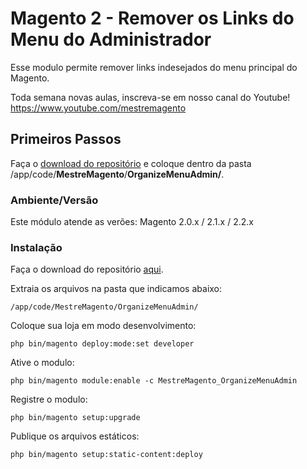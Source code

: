 # Magento 2 - Remover os Links do Menu do Administrador

Esse modulo permite remover links indesejados do menu principal do Magento.

Toda semana novas aulas, inscreva-se em nosso canal do Youtube!
<a href="https://www.youtube.com/mestremagento">https://www.youtube.com/mestremagento</a>

## Primeiros Passos

Faça o <a href="https://github.com/MestreMagento/magento2-remove-admin-menu-links/archive/master.zip">download do repositório</a> e coloque dentro da pasta /app/code/<b>MestreMagento</b>/<b>OrganizeMenuAdmin/</b>.

### Ambiente/Versão

Este módulo atende as verões:
Magento 2.0.x / 2.1.x / 2.2.x

### Instalação

Faça o download do repositório <a href="https://github.com/MestreMagento/magento2-remove-admin-menu-links/archive/master.zip">aqui</a>.

Extraia os arquivos na pasta que indicamos abaixo:
```
/app/code/MestreMagento/OrganizeMenuAdmin/
```

Coloque sua loja em modo desenvolvimento:
```
php bin/magento deploy:mode:set developer
```

Ative o modulo:
```
php bin/magento module:enable -c MestreMagento_OrganizeMenuAdmin
```

Registre o modulo:
```
php bin/magento setup:upgrade
```

Publique os arquivos estáticos:
```
php bin/magento setup:static-content:deploy
```
